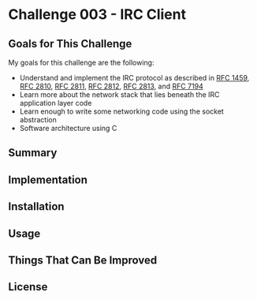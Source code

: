 # Challenge 003 - IRC Client

## Goals for This Challenge

My goals for this challenge are the following:

+ Understand and implement the IRC protocol as described in 
[RFC 1459](https://tools.ietf.org/html/rfc1459), 
[RFC 2810](https://tools.ietf.org/html/rfc2810),
[RFC 2811](https://tools.ietf.org/html/rfc2811),
[RFC 2812](https://tools.ietf.org/html/rfc2812),
[RFC 2813](https://tools.ietf.org/html/rfc2813),
and [RFC 7194](https://tools.ietf.org/html/rfc7194)
+ Learn more about the network stack that lies beneath the IRC application layer
code
+ Learn enough to write some networking code using the socket abstraction
+ Software architecture using C

## Summary

## Implementation

## Installation

## Usage

## Things That Can Be Improved

## License
